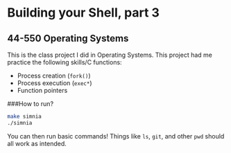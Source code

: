 # Building your Shell, part 3 

## 44-550 Operating Systems


This is the class project I did in Operating Systems.
This project had me practice the following skills/C functions:

* Process creation (`fork()`)
* Process execution (`exec*`)
* Function pointers

###How to run?
```bash
make simnia
./simnia
```
You can then run basic commands! Things like `ls`, `git`, and other `pwd` should all work as intended.
